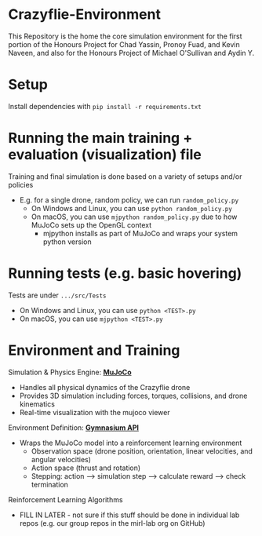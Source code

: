 # Crazyflie-Environment

This Repository is the home the core simulation environment for the first portion of the Honours Project for Chad Yassin, Pronoy Fuad, and Kevin Naveen, and also for the Honours Project of Michael O'Sullivan and Aydin Y.

# Setup

Install dependencies with `pip install -r requirements.txt`

# Running the main training + evaluation (visualization) file

Training and final simulation is done based on a variety of setups and/or policies
- E.g. for a single drone, random policy, we can run `random_policy.py`
  - On Windows and Linux, you can use `python random_policy.py`
  - On macOS, you can use `mjpython random_policy.py` due to how MuJoCo sets up the OpenGL context
    - mjpython installs as part of MuJoCo and wraps your system python version

# Running tests (e.g. basic hovering)

Tests are under `.../src/Tests`
- On Windows and Linux, you can use `python <TEST>.py`
- On macOS, you can use `mjpython <TEST>.py`

# Environment and Training

Simulation & Physics Engine: **[MuJoCo](https://mujoco.org/)**
- Handles all physical dynamics of the Crazyflie drone
- Provides 3D simulation including forces, torques, collisions, and drone kinematics
- Real-time visualization with the mujoco viewer

Environment Definition: **[Gymnasium API](https://gymnasium.farama.org/index.html)**
- Wraps the MuJoCo model into a reinforcement learning environment
  - Observation space (drone position, orientation, linear velocities, and angular velocities)
  - Action space (thrust and rotation)
  - Stepping: action --> simulation step --> calculate reward --> check termination

Reinforcement Learning Algorithms
- FILL IN LATER - not sure if this stuff should be done in individual lab repos (e.g. our group repos in the mirl-lab org on GitHub)
